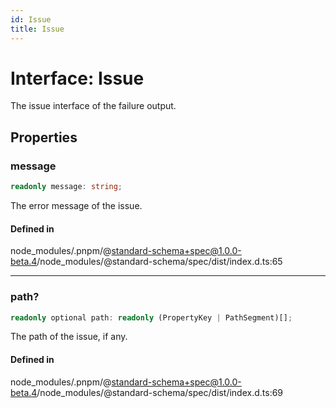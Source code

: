 ```yaml
---
id: Issue
title: Issue
---
```


# Interface: Issue

The issue interface of the failure output.

## Properties

### message

```ts
readonly message: string;
```

The error message of the issue.

#### Defined in

node\_modules/.pnpm/@standard-schema+spec@1.0.0-beta.4/node\_modules/@standard-schema/spec/dist/index.d.ts:65

***

### path?

```ts
readonly optional path: readonly (PropertyKey | PathSegment)[];
```

The path of the issue, if any.

#### Defined in

node\_modules/.pnpm/@standard-schema+spec@1.0.0-beta.4/node\_modules/@standard-schema/spec/dist/index.d.ts:69
